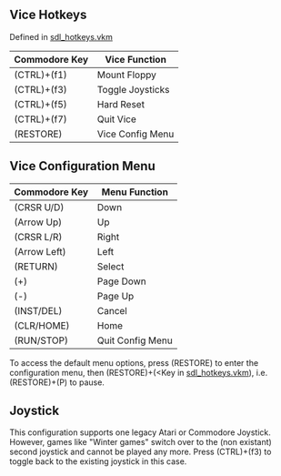 ## Vice Hotkeys
[sdl_hotkeys.vkm]:sdl_hotkeys.vkm
Defined in [sdl_hotkeys.vkm]

|Commodore Key | Vice Function |
|-|-|
|(CTRL)+(f1) | Mount Floppy    |
|(CTRL)+(f3) | Toggle Joysticks|
|(CTRL)+(f5) | Hard Reset      |
|(CTRL)+(f7) | Quit Vice       |
|(RESTORE)   | Vice Config Menu|

## Vice Configuration Menu
|Commodore Key |Menu Function |
|-|-|
|(CRSR U/D)  | Down      |
|(Arrow Up)  | Up        |
|(CRSR L/R)  | Right     |
|(Arrow Left)| Left      |
|(RETURN)    | Select    |
|(+)         | Page Down |
|(-)         | Page Up   |
|(INST/DEL)  | Cancel    |
|(CLR/HOME)  | Home      |
|(RUN/STOP)  | Quit Config Menu|

To access the default menu options, press (RESTORE) to enter the configuration menu, then (RESTORE)+(<Key in [sdl_hotkeys.vkm]), i.e. (RESTORE)+(P) to pause.

## Joystick
This configuration supports one legacy Atari or Commodore Joystick. 
However, games like "Winter games" switch over to the (non existant) second joystick and cannot be played any more. Press (CTRL)+(f3) to toggle back to the existing joystick in this case.
